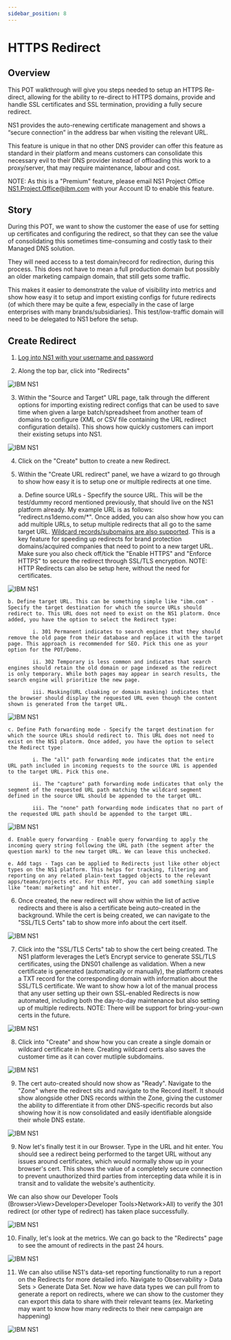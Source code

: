 ```yaml
---
sidebar_position: 8
---
```


# HTTPS Redirect

## Overview

This POT walkthrough will give you steps needed to setup an HTTPS Re-direct, allowing for the ability to re-direct to HTTPS domains, provide and handle SSL certificates and SSL termination, providing a fully secure redirect. 

NS1 provides the auto-renewing certificate management and shows a “secure connection” in the address bar when visiting the relevant URL. 

This feature is unique in that no other DNS provider can offer this feature as standard in their platform and means customers can consolidate this necessary evil to their DNS provider instead of offloading this work to a proxy/server, that may require maintenance, labour and cost.

NOTE: As this is a "Premium" feature, please email NS1 Project Office <NS1.Project.Office@ibm.com> with your Account ID to enable this feature.

## Story

During this POT, we want to show the customer the ease of use for setting up certificates and configuring the redirect, so that they can see the value of consolidating this sometimes time-consuming and costly task to their Managed DNS solution. 

They will need access to a test domain/record for redirection, during this process. This does not have to mean a full production domain but possibly an older marketing campaign domain, that still gets some traffic. 

This makes it easier to demonstrate the value of visibility into metrics and show how easy it to setup and import existing configs for future redirects (of which there may be quite a few, especially in the case of large enterprises with many brands/subsidiaries). This test/low-traffic domain will need to be delegated to NS1 before the setup.

## Create Redirect

1. [Log into NS1 with your username and password](https://my.nsone.net/)

2. Along the top bar, click into "Redirects"

![IBM NS1](img/https/1.png)

3. Within the "Source and Target" URL page, talk through the different options for importing existing redirect configs that can be used to save time when given a large batch/spreadsheet from another team of domains to configure (XML or CSV file containing the URL redirect configuration details). This shows how quickly customers can import their existing setups into NS1.

![IBM NS1](img/https/2.png)

4. Click on the "Create" button to create a new Redirect.

5. Within the "Create URL redirect" panel, we have a wizard to go through to show how easy it is to setup one or multiple redirects at one time.

	a. Define source URLs - Specfify the source URL. This will be the test/dummy record mentioned previously, that should live on the NS1 platform already. My example URL is as follows: "redirect.ns1demo.com/*". Once added, you can also show how you can add multiple URLs, to setup multiple redirects that all go to the same target URL. [Wildcard records/subomains are also supported](https://www.ibm.com/docs/en/ns1-connect?topic=redirects-configuring-url-redirect#configuring_url_redirects__title__2). This is a key feature for speeding up redirects for brand protection domains/acquired companies that need to point to a new target URL. Make sure you also check off/tick the "Enable HTTPS" and "Enforce HTTPS" to secure the redirect through SSL/TLS encryption.
	NOTE: HTTP Redirects can also be setup here, without the need for certificates. 

![IBM NS1](img/https/3.png)

	b. Define target URL. This can be something simple like "ibm.com" - Specify the target destination for which the source URLs should redirect to. This URL does not need to exist on the NS1 platorm. Once added, you have the option to select the Redirect type:

			i. 301 Permanent indicates to search engines that they should remove the old page from their database and replace it with the target page. This approach is recommended for SEO. Pick this one as your option for the POT/Demo.
			
			ii. 302 Temporary is less common and indicates that search engines should retain the old domain or page indexed as the redirect is only temporary. While both pages may appear in search results, the search engine will prioritize the new page.

			iii. Masking(URL cloaking or domain masking) indicates that the browser should display the requested URL even though the content shown is generated from the target URL.

![IBM NS1](img/https/7.png)

	c. Define Path forwarding mode - Specify the target destination for which the source URLs should redirect to. This URL does not need to exist on the NS1 platorm. Once added, you have the option to select the Redirect type:

			i. The "all" path forwarding mode indicates that the entire URL path included in incoming requests to the source URL is appended to the target URL. Pick this one.
			
			ii. The "capture" path forwarding mode indicates that only the segment of the requested URL path matching the wildcard segment defined in the source URL should be appended to the target URL.

			iii. The "none" path forwarding mode indicates that no part of the requested URL path should be appended to the target URL.		
	
![IBM NS1](img/https/6.png)

	d. Enable query forwarding - Enable query forwarding to apply the incoming query string following the URL path (the segment after the question mark) to the new target URL. We can leave this unchecked.

	e. Add tags - Tags can be applied to Redirects just like other object types on the NS1 platform. This helps for tracking, filtering and reporting on any related plain-text tagged objects to the relevant apps/teams/projects etc. For this POT, you can add something simple like "team: marketing" and hit enter.

6. Once created, the new redirect will show within the list of active redirects and there is also a certificate being auto-created in the background. While the cert is being created, we can navigate to the "SSL/TLS Certs" tab to show more info about the cert itself.

![IBM NS1](img/https/8.png)

7. Click into the "SSL/TLS Certs" tab to show the cert being created. The NS1 platform leverages the Let’s Encrypt service to generate SSL/TLS certificates, using the DNS01 challenge as validation. When a new certificate is generated (automatically or manually), the platform creates a TXT record for the corresponding domain with information about the SSL/TLS certificate. We want to show how a lot of the manual process that any user setting up their own SSL-enabled Redirects is now automated, including both the day-to-day maintenance but also setting up of multiple redirects.
NOTE: There will be support for bring-your-own certs in the future.

![IBM NS1](img/https/9.png)

8. Click into "Create" and show how you can create a single domain or wildcard certificate in here. Creating wildcard certs also saves the customer time as it can cover mutliple subdomains.

![IBM NS1](img/https/10.png)

9. The cert auto-created should now show as "Ready". Navigate to the "Zone" where the redirect sits and navigate to the Record itself. It should show alongside other DNS records within the Zone, giving the customer the ability to differentiate it from other DNS-specific records but also showing how it is now consolidated and easily identifiable alongside their whole DNS estate.

![IBM NS1](img/https/11.png)

9. Now let's finally test it in our Browser. Type in the URL and hit enter. You should see a redirect being performed to the target URL without any issues around certificates, which would normally show up in your browser's cert. This shows the value of a completely secure connection to prevent unauthorized third parties from intercepting data while it is in transit and to validate the website's authenticity.

We can also show our Developer Tools (Browser>View>Developer>Developer Tools>Network>All) to verify the 301 redirect (or other type of redirect) has taken place successfully.

![IBM NS1](img/https/14.png)

10. Finally, let's look at the metrics. We can go back to the "Redirects" page to see the amount of redirects in the past 24 hours.

![IBM NS1](img/https/12.png)

11. We can also utilise NS1's data-set reporting functionality to run a report on the Redirects for more detailed info. Navigate to Observability > Data Sets > Generate Data Set. Now we have data types we can pull from to generate a report on redirects, where we can show to the customer they can export this data to share with their relevant teams (ex. Marketing may want to know how many redirects to their new campaign are happening)

![IBM NS1](img/https/13.png)